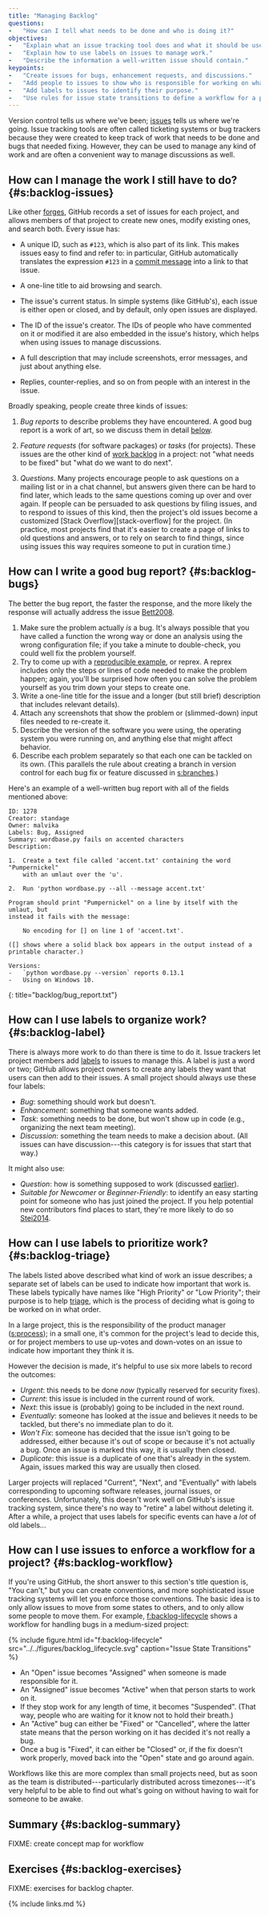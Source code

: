 ```yaml
---
title: "Managing Backlog"
questions:
-   "How can I tell what needs to be done and who is doing it?"
objectives:
-   "Explain what an issue tracking tool does and what it should be used for."
-   "Explain how to use labels on issues to manage work."
-   "Describe the information a well-written issue should contain."
keypoints:
-   "Create issues for bugs, enhancement requests, and discussions."
-   "Add people to issues to show who is responsible for working on what."
-   "Add labels to issues to identify their purpose."
-   "Use rules for issue state transitions to define a workflow for a project."
---
```


Version control tells us where we've been;
[issues](#g:issue) tells us where we're going.
Issue tracking tools are often called ticketing systems or bug trackers
because they were created to keep track of work that needs to be done and bugs that needed fixing.
However,
they can be used to manage any kind of work
and are often a convenient way to manage discussions as well.

## How can I manage the work I still have to do? {#s:backlog-issues}

Like other [forges](#g:forge),
GitHub records a set of issues for each project,
and allows members of that project to create new ones,
modify existing ones,
and search both.
Every issue has:

-   A unique ID, such as `#123`, which is also part of its link.
    This makes issues easy to find and refer to:
    in particular, GitHub automatically translates the expression `#123` in a [commit message](#g:commit-message)
    into a link to that issue.

-   A one-line title to aid browsing and search.

-   The issue's current status.
    In simple systems (like GitHub's),
    each issue is either open or closed,
    and by default,
    only open issues are displayed.

-   The ID of the issue's creator.
    The IDs of people who have commented on it or modified it are also embedded in the issue's history,
    which helps when using issues to manage discussions.

-   A full description that may include screenshots, error messages, and just about anything else.

-   Replies, counter-replies, and so on from people with an interest in the issue.

Broadly speaking,
people create three kinds of issues:

1.  *Bug reports* to describe problems they have encountered.
    A good bug report is a work of art,
    so we discuss them in detail [below](#s:backlog-bugs).

2.  *Feature requests* (for software packages)
    or *tasks* (for projects).
    These issues are the other kind of [work backlog](#g:backlog) in a project:
    not "what needs to be fixed" but "what do we want to do next".

3.  *Questions*.
    Many projects encourage people to ask questions on a mailing list or in a chat channel,
    but answers given there can be hard to find later,
    which leads to the same questions coming up over and over again.
    If people can be persuaded to ask questions by filing issues,
    and to respond to issues of this kind,
    then the project's old issues become a customized [Stack Overflow][stack-overflow] for the project.
    (In practice,
    most projects find that it's easier to create a page of links to old questions and answers,
    or to rely on search to find things,
    since using issues this way requires someone to put in curation time.)

## How can I write a good bug report? {#s:backlog-bugs}

The better the bug report,
the faster the response,
and the more likely the response will actually address the issue [Bett2008](#BIB).

1.  Make sure the problem actually *is* a bug.
    It's always possible that you have called a function the wrong way
    or done an analysis using the wrong configuration file;
    if you take a minute to double-check,
    you could well fix the problem yourself.
2.  Try to come up with a [reproducible example](#g:reprex), or reprex.
    A reprex includes only the steps or lines of code needed to make the problem happen;
    again, you'll be surprised how often you can solve the problem yourself
    as you trim down your steps to create one.
3.  Write a one-line title for the issue
    and a longer (but still brief) description that includes relevant details).
4.  Attach any screenshots that show the problem or (slimmed-down) input files needed to re-create it.
5.  Describe the version of the software you were using,
    the operating system you were running on,
    and anything else that might affect behavior.
6.  Describe each problem separately so that each one can be tackled on its own.
    (This parallels the rule about creating a branch in version control for each bug fix or feature
    discussed in [s:branches](#REF).)

Here's an example of a well-written bug report with all of the fields mentioned above:

```text
ID: 1278
Creator: standage
Owner: malvika
Labels: Bug, Assigned
Summary: wordbase.py fails on accented characters
Description:

1.  Create a text file called 'accent.txt' containing the word "Pumpernickel"
    with an umlaut over the 'u'.

2.  Run 'python wordbase.py --all --message accent.txt'

Program should print "Pumpernickel" on a line by itself with the umlaut, but
instead it fails with the message:

    No encoding for [] on line 1 of 'accent.txt'.

([] shows where a solid black box appears in the output instead of a
printable character.)

Versions:
-   `python wordbase.py --version` reports 0.13.1
-   Using on Windows 10.
```
{: title="backlog/bug_report.txt"}

## How can I use labels to organize work? {#s:backlog-label}

There is always more work to do than there is time to do it.
Issue trackers let project members add [labels](#g:issue-label) to issues to manage this.
A label is just a word or two;
GitHub allows project owners to create any labels they want
that users can then add to their issues.
A small project should always use these four labels:

-   *Bug*: something should work but doesn't.
-   *Enhancement*: something that someone wants added.
-   *Task*: something needs to be done, but won't show up in code
    (e.g., organizing the next team meeting).
-   *Discussion*: something the team needs to make a decision about.
    (All issues can have discussion---this category is for issues that start that way.)

<!-- == noindent -->
It might also use:

-   *Question*: how is something supposed to work (discussed [earlier](#s:backlog-issues)).
-   *Suitable for Newcomer* or *Beginner-Friendly*:
    to identify an easy starting point for someone who has just joined the project.
    If you help potential new contributors find places to start,
    they're more likely to do so [Stei2014](#BIB).

## How can I use labels to prioritize work? {#s:backlog-triage}

The labels listed above described what kind of work an issue describes;
a separate set of labels can be used to indicate how important that work is.
These labels typically have names like "High Priority" or "Low Priority";
their purpose is to help [triage](#g:triage),
which is the process of deciding what is going to be worked on in what order.

In a large project,
this is the responsibility of the product manager ([s:process](#REF));
in a small one,
it's common for the project's lead to decide this,
or for project members to use up-votes and down-votes on an issue
to indicate how important they think it is.

However the decision is made,
it's helpful to use six more labels to record the outcomes:

-   *Urgent*: this needs to be done *now*
    (typically reserved for security fixes).
-   *Current*: this issue is included in the current round of work.
-   *Next*: this issue is (probably) going to be included in the next round.
-   *Eventually*: someone has looked at the issue and believes it needs to be tackled,
    but there's no immediate plan to do it.
-   *Won't Fix*: someone has decided that the issue isn't going to be addressed,
    either because it's out of scope or because it's not actually a bug.
    Once an issue is marked this way,
    it is usually then closed.
-   *Duplicate*: this issue is a duplicate of one that's already in the system.
    Again,
    issues marked this way are usually then closed.

Larger projects will replaced "Current", "Next", and "Eventually"
with labels corresponding to upcoming software releases, journal issues, or conferences.
Unfortunately,
this doesn't work well on GitHub's issue tracking system,
since there's no way to "retire" a label without deleting it.
After a while,
a project that uses labels for specific events can have a *lot* of old labels...

## How can I use issues to enforce a workflow for a project? {#s:backlog-workflow}

If you're using GitHub,
the short answer to this section's title question is,
"You can't,"
but you can create conventions,
and more sophisticated issue tracking systems will let you enforce those conventions.
The basic idea is to only allow issues to move from some states to others,
and to only allow some people to move them.
For example,
[f:backlog-lifecycle](#FIG) shows a workflow for handling bugs in a medium-sized project:

{% include figure.html id="f:backlog-lifecycle" src="../../figures/backlog_lifecycle.svg" caption="Issue State Transitions" %}

-   An "Open" issue becomes "Assigned" when someone is made responsible for it.
-   An "Assigned" issue becomes "Active" when that person starts to work on it.
-   If they stop work for any length of time, it becomes "Suspended".
    (That way, people who are waiting for it know not to hold their breath.)
-   An "Active" bug can either be "Fixed" or "Cancelled",
    where the latter state means that the person working on it has decided it's not really a bug.
-   Once a bug is "Fixed",
    it can either be "Closed" or, if the fix doesn't work properly,
    moved back into the "Open" state and go around again.

Workflows like this are more complex than small projects need,
but as soon as the team is distributed---particularly distributed across timezones---it's
very helpful to be able to find out what's going on
without having to wait for someone to be awake.

## Summary {#s:backlog-summary}

FIXME: create concept map for workflow

## Exercises {#s:backlog-exercises}

FIXME: exercises for backlog chapter.

{% include links.md %}
